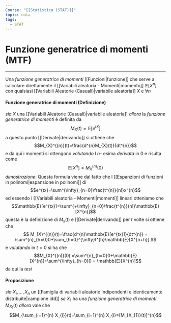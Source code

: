 ```yaml
---
Course: "[[Statistica (STAT)]]"
topic: nota
tags:
  - STAT
---
```

# Funzione generatrice di momenti (MTF)
---
Una _funzione generatrice di momenti_ [[Funzioni|funzione]]  che serve a calcolare direttamente il [[Variabili aleatoria - Momenti|momento]] $\mathbb{E}[X^{n}]$ con qualsiasi  [[Variabili Aleatorie (Casuali)|variabile aleatoria]] $X$ e $\forall n$

#### Funzione generatrice di momenti (Definizione)
_sia_ $X$ una [[Variabili Aleatorie (Casuali)|variabile aleatoria]] 
_allora_ la _funzione generatrice di momenti_ è definita da $$M_{X}(t)=\mathbb{E}[e^{t X}]$$a questo punto [[Derivate|derivando]] si ottiene che $$M_{X}^{(n)}(t)=\frac{d^{n}M_{X}(t)}{dt^{n}}$$e da qui i momenti si ottengono _valutando_ l $n$- esima _derivata_ in 0 e risulta come 
$$\mathbb{E}[X^{n}]=M_{X}^{(n)}(0)$$
_dimostrazione_:
Questa formula viene dal fatto che l [[Espanzioni di funzioni in polinomi|espansione in polinomi]] di $$e^{tx}=\sum^{\infty}_{n=0}\frac{t^{n}}{n!}x^{n}$$ ed essendo i [[Variabili aleatoria - Momenti|momenti]] lineari otteniamo che $$\mathbb{E}[e^{tx}]=\sum^{+\infty}_{n=0}\frac{t^{n}}{n!}\mathbb{E}[X^{n}]$$questa è la definizione di $M_{x}(t)$ e [[Derivate|derivando]] per $t$ volte si ottiene che 
$$
M_{X}^{(n)}(t)=\frac{d^{n}\mathbb{E}[e^{tx}]}{dt^{n}} =   \sum^{n}_{h=0}0+\sum_{h=0}^{\infty}t^{h}\mathbb{E}[X^{n+h}]
$$
e _valutando_ in $t=0$ si ha che $$M_{X}^{(n)}(0) =\sum^{n}_{h=0}0+\mathbb{E}[X^{n}]+\sum^{\infty}_{h=0}0 = \mathbb{E}[X^{n}]$$da qui la _tesi_


#### Proposizione
_sia_ $X_{i},\dots,X_{n}$ un [[Famiglia di variabili aleatorie Indipendenti e identicamente distribuite|campione idd]] 
_se_ $X_{1}$ ha una _funzione generatrice di momenti_ $M_{X_{1}}(t)$
_allora_ vale che $$M_{\sum_{i=1}^{n} X_{i}}(t)=\sum_{i=1}^{n} X_{i}=[M_{X_{1}}(t)]^{n}$$  